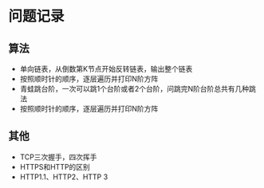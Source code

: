 # 问题记录

## 算法

- 单向链表，从倒数第K节点开始反转链表，输出整个链表
- 按照顺时针的顺序，逐层遍历并打印N阶方阵
- 青蛙跳台阶，一次可以跳1个台阶或者2个台阶，问跳完N阶台阶总共有几种跳法
- 按照顺时针的顺序，逐层遍历并打印N阶方阵

## 其他

- TCP三次握手，四次挥手
- HTTPS和HTTP的区别
- HTTP1.1、HTTP2、HTTP 3

